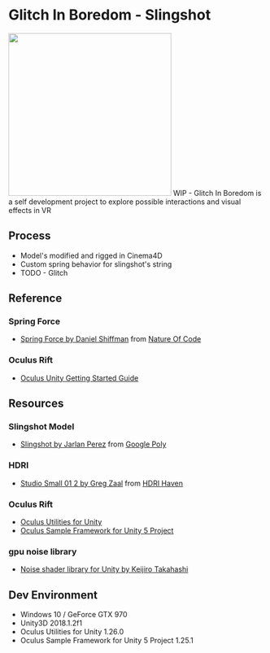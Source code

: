 # Glitch In Boredom - Slingshot
<img src="https://github.com/avseoul/Unity3d_GlitchInBoredom_Slingshot/blob/master/preview0.gif" width="320">
WIP - Glitch In Boredom is a self development project to explore possible interactions and visual effects in VR

## Process
* Model's modified and rigged in Cinema4D
* Custom spring behavior for slingshot's string
* TODO - Glitch

## Reference

### Spring Force
* [Spring Force by Daniel Shiffman](https://github.com/shiffman/The-Nature-of-Code-Examples/tree/master/chp03_oscillation/NOC_3_11_spring) from [Nature Of Code](http://natureofcode.com/)

### Oculus Rift
* [Oculus Unity Getting Started Guide](https://developer.oculus.com/documentation/unity/latest/concepts/book-unity-gsg/)


## Resources 

### Slingshot Model
* [Slingshot by Jarlan Perez](https://poly.google.com/view/9cNT9Ng4ruE) from [Google Poly](https://poly.google.com)

### HDRI
* [Studio Small 01 2 by Greg Zaal](https://hdrihaven.com/hdri/?c=studio&h=studio_small_01) from [HDRI Haven](https://hdrihaven.com/)

### Oculus Rift 
* [Oculus Utilities for Unity](https://developer.oculus.com/downloads/unity/)
* [Oculus Sample Framework for Unity 5 Project](https://developer.oculus.com/downloads/package/oculus-sample-framework-for-unity-5-project/)

### gpu noise library 
* [Noise shader library for Unity by Keijiro Takahashi](https://github.com/keijiro/NoiseShader)

## Dev Environment
* Windows 10 / GeForce GTX 970
* Unity3D 2018.1.2f1
* Oculus Utilities for Unity 1.26.0
* Oculus Sample Framework for Unity 5 Project 1.25.1

